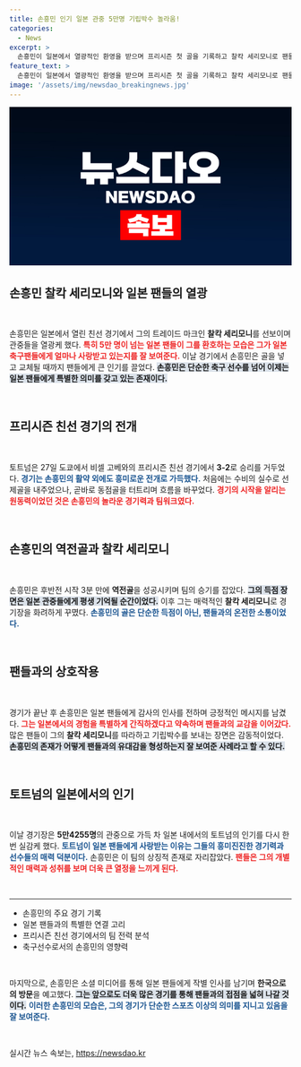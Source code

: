 ```yaml
---
title: 손흥민 인기 일본 관중 5만명 기립박수 놀라움!
categories:
  - News
excerpt: >
  손흥민이 일본에서 열광적인 환영을 받으며 프리시즌 첫 골을 기록하고 찰칵 세리모니로 팬들과 소통했다. 5만여 관중이 자리한 가운데, 일본의 뜨거운 반응과 함께 토트넘은 3-2로 승리하며 성공적인 경기를 마쳤다.
feature_text: >
  손흥민이 일본에서 열광적인 환영을 받으며 프리시즌 첫 골을 기록하고 찰칵 세리모니로 팬들과 소통했다. 5만여 관중이 자리한 가운데, 일본의 뜨거운 반응과 함께 토트넘은 3-2로 승리하며 성공적인 경기를 마쳤다.
image: '/assets/img/newsdao_breakingnews.jpg'
---
```


<p><img src="/assets/img/newsdao_breakingnews.jpg" alt="koreaapp 속보" /></p>

<h2 data-ke-size="size26">손흥민 찰칵 세리모니와 일본 팬들의 열광</h2>

<p data-ke-size="size16">&nbsp;</p>

<p>손흥민은 일본에서 열린 친선 경기에서 그의 트레이드 마크인 <strong>찰칵 세리모니</strong>를 선보이며 관중들을 열광케 했다. <b><span style="color: #ee2323;">특히 5만 명이 넘는 일본 팬들이 그를 환호하는 모습은 그가 일본 축구팬들에게 얼마나 사랑받고 있는지를 잘 보여준다.</span></b> 이날 경기에서 손흥민은 골을 넣고 교체될 때까지 팬들에게 큰 인기를 끌었다. <b><span style="background-color: #21538527;">손흥민은 단순한 축구 선수를 넘어 이제는 일본 팬들에게 특별한 의미를 갖고 있는 존재이다.</span></b> </p>

<p data-ke-size="size16">&nbsp;</p>

<h2 data-ke-size="size26">프리시즌 친선 경기의 전개</h2>

<p data-ke-size="size16">&nbsp;</p>

<p>토트넘은 27일 도쿄에서 비셀 고베와의 프리시즌 친선 경기에서 <strong>3-2</strong>로 승리를 거두었다. <b><span style="color: #1a5490;">경기는 손흥민의 활약 외에도 흥미로운 전개로 가득했다.</span></b> 처음에는 수비의 실수로 선제골을 내주었으나, 곧바로 동점골을 터트리며 흐름을 바꾸었다. <b><span style="color: #ee2323;">경기의 시작을 알리는 원동력이었던 것은 손흥민의 놀라운 경기력과 팀워크였다.</span></b> </p>

<p data-ke-size="size16">&nbsp;</p>

<h2 data-ke-size="size26">손흥민의 역전골과 찰칵 세리모니</h2>

<p data-ke-size="size16">&nbsp;</p>

<p>손흥민은 후반전 시작 3분 만에 <strong>역전골</strong>을 성공시키며 팀의 승기를 잡았다. <b><span style="background-color: #21538527;">그의 득점 장면은 일본 관중들에게 평생 기억될 순간이었다.</span></b> 이후 그는 매력적인 <strong>찰칵 세리모니</strong>로 경기장을 화려하게 꾸몄다. <b><span style="color: #1a5490;">손흥민의 골은 단순한 득점이 아닌, 팬들과의 온전한 소통이었다.</span></b> </p>

<p data-ke-size="size16">&nbsp;</p>

<h2 data-ke-size="size26">팬들과의 상호작용</h2>

<p data-ke-size="size16">&nbsp;</p>

<p>경기가 끝난 후 손흥민은 일본 팬들에게 감사의 인사를 전하며 긍정적인 메시지를 남겼다. <b><span style="color: #ee2323;">그는 일본에서의 경험을 특별하게 간직하겠다고 약속하며 팬들과의 교감을 이어갔다.</span></b> 많은 팬들이 그의 <strong>찰칵 세리모니</strong>를 따라하고 기립박수를 보내는 장면은 감동적이었다. <b><span style="background-color: #21538527;">손흥민의 존재가 어떻게 팬들과의 유대감을 형성하는지 잘 보여준 사례라고 할 수 있다.</span></b> </p>

<p data-ke-size="size16">&nbsp;</p>

<h2 data-ke-size="size26">토트넘의 일본에서의 인기</h2>

<p data-ke-size="size16">&nbsp;</p>

<p>이날 경기장은 <strong>5만4255명</strong>의 관중으로 가득 차 일본 내에서의 토트넘의 인기를 다시 한번 실감케 했다. <b><span style="color: #1a5490;">토트넘이 일본 팬들에게 사랑받는 이유는 그들의 흥미진진한 경기력과 선수들의 매력 덕분이다.</span></b> 손흥민은 이 팀의 상징적 존재로 자리잡았다. <b><span style="color: #ee2323;">팬들은 그의 개별적인 매력과 성취를 보며 더욱 큰 열정을 느끼게 된다.</span></b> </p>

<p data-ke-size="size16">&nbsp;</p>

<hr>

<ul>
  <li>손흥민의 주요 경기 기록</li>
  <li>일본 팬들과의 특별한 연결 고리</li>
  <li>프리시즌 친선 경기에서의 팀 전력 분석</li>
  <li>축구선수로서의 손흥민의 영향력</li>
</ul>

<p data-ke-size="size16">&nbsp;</p>

<p>마지막으로, 손흥민은 소셜 미디어를 통해 일본 팬들에게 작별 인사를 남기며 <strong>한국으로의 방문</strong>을 예고했다. <b><span style="background-color: #21538527;">그는 앞으로도 더욱 많은 경기를 통해 팬들과의 접점을 넓혀 나갈 것이다.</span></b> <b><span style="color: #1a5490;">이러한 손흥민의 모습은, 그의 경기가 단순한 스포츠 이상의 의미를 지니고 있음을 잘 보여준다.</span></b> </p>

<p data-ke-size="size16">&nbsp;</p>
실시간 뉴스 속보는, <a href="https://newsdao.kr" rel="dofollow">https://newsdao.kr</a>


